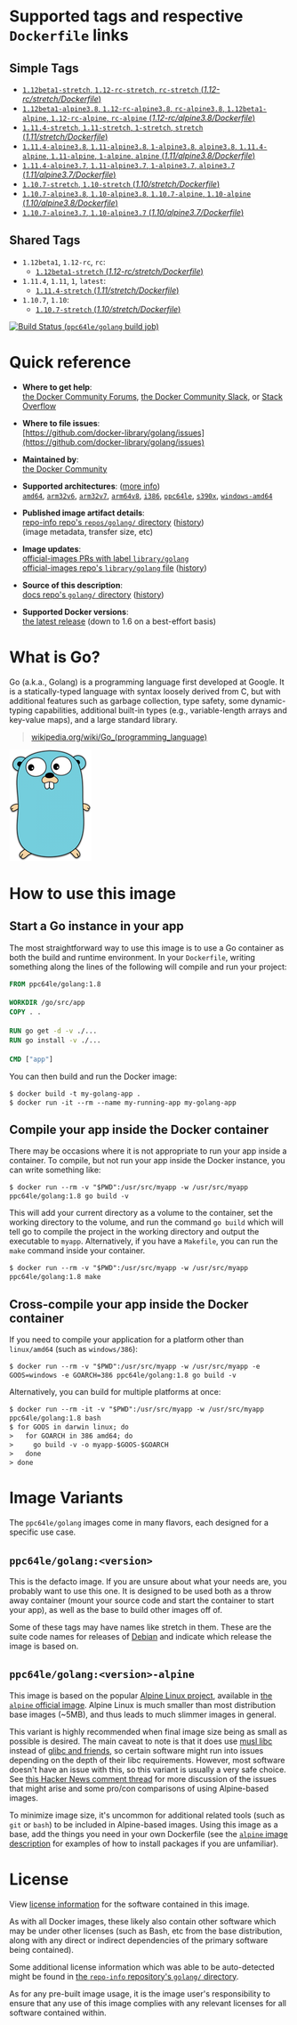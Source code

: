 <!--

********************************************************************************

WARNING:

    DO NOT EDIT "golang/README.md"

    IT IS AUTO-GENERATED

    (from the other files in "golang/" combined with a set of templates)

********************************************************************************

-->

# Supported tags and respective `Dockerfile` links

## Simple Tags

-	[`1.12beta1-stretch`, `1.12-rc-stretch`, `rc-stretch` (*1.12-rc/stretch/Dockerfile*)](https://github.com/docker-library/golang/blob/0c8f21255b8c4b707901db4e5d77235b7a1b7159/1.12-rc/stretch/Dockerfile)
-	[`1.12beta1-alpine3.8`, `1.12-rc-alpine3.8`, `rc-alpine3.8`, `1.12beta1-alpine`, `1.12-rc-alpine`, `rc-alpine` (*1.12-rc/alpine3.8/Dockerfile*)](https://github.com/docker-library/golang/blob/0c8f21255b8c4b707901db4e5d77235b7a1b7159/1.12-rc/alpine3.8/Dockerfile)
-	[`1.11.4-stretch`, `1.11-stretch`, `1-stretch`, `stretch` (*1.11/stretch/Dockerfile*)](https://github.com/docker-library/golang/blob/304174c7c604cbb7dd445ab58f479efe98f3bbf4/1.11/stretch/Dockerfile)
-	[`1.11.4-alpine3.8`, `1.11-alpine3.8`, `1-alpine3.8`, `alpine3.8`, `1.11.4-alpine`, `1.11-alpine`, `1-alpine`, `alpine` (*1.11/alpine3.8/Dockerfile*)](https://github.com/docker-library/golang/blob/304174c7c604cbb7dd445ab58f479efe98f3bbf4/1.11/alpine3.8/Dockerfile)
-	[`1.11.4-alpine3.7`, `1.11-alpine3.7`, `1-alpine3.7`, `alpine3.7` (*1.11/alpine3.7/Dockerfile*)](https://github.com/docker-library/golang/blob/304174c7c604cbb7dd445ab58f479efe98f3bbf4/1.11/alpine3.7/Dockerfile)
-	[`1.10.7-stretch`, `1.10-stretch` (*1.10/stretch/Dockerfile*)](https://github.com/docker-library/golang/blob/592ba6d666abe8698b915749723498451060a919/1.10/stretch/Dockerfile)
-	[`1.10.7-alpine3.8`, `1.10-alpine3.8`, `1.10.7-alpine`, `1.10-alpine` (*1.10/alpine3.8/Dockerfile*)](https://github.com/docker-library/golang/blob/592ba6d666abe8698b915749723498451060a919/1.10/alpine3.8/Dockerfile)
-	[`1.10.7-alpine3.7`, `1.10-alpine3.7` (*1.10/alpine3.7/Dockerfile*)](https://github.com/docker-library/golang/blob/592ba6d666abe8698b915749723498451060a919/1.10/alpine3.7/Dockerfile)

## Shared Tags

-	`1.12beta1`, `1.12-rc`, `rc`:
	-	[`1.12beta1-stretch` (*1.12-rc/stretch/Dockerfile*)](https://github.com/docker-library/golang/blob/0c8f21255b8c4b707901db4e5d77235b7a1b7159/1.12-rc/stretch/Dockerfile)
-	`1.11.4`, `1.11`, `1`, `latest`:
	-	[`1.11.4-stretch` (*1.11/stretch/Dockerfile*)](https://github.com/docker-library/golang/blob/304174c7c604cbb7dd445ab58f479efe98f3bbf4/1.11/stretch/Dockerfile)
-	`1.10.7`, `1.10`:
	-	[`1.10.7-stretch` (*1.10/stretch/Dockerfile*)](https://github.com/docker-library/golang/blob/592ba6d666abe8698b915749723498451060a919/1.10/stretch/Dockerfile)

[![Build Status](https://doi-janky.infosiftr.net/job/multiarch/job/ppc64le/job/golang/badge/icon) (`ppc64le/golang` build job)](https://doi-janky.infosiftr.net/job/multiarch/job/ppc64le/job/golang/)

# Quick reference

-	**Where to get help**:  
	[the Docker Community Forums](https://forums.docker.com/), [the Docker Community Slack](https://blog.docker.com/2016/11/introducing-docker-community-directory-docker-community-slack/), or [Stack Overflow](https://stackoverflow.com/search?tab=newest&q=docker)

-	**Where to file issues**:  
	[https://github.com/docker-library/golang/issues](https://github.com/docker-library/golang/issues)

-	**Maintained by**:  
	[the Docker Community](https://github.com/docker-library/golang)

-	**Supported architectures**: ([more info](https://github.com/docker-library/official-images#architectures-other-than-amd64))  
	[`amd64`](https://hub.docker.com/r/amd64/golang/), [`arm32v6`](https://hub.docker.com/r/arm32v6/golang/), [`arm32v7`](https://hub.docker.com/r/arm32v7/golang/), [`arm64v8`](https://hub.docker.com/r/arm64v8/golang/), [`i386`](https://hub.docker.com/r/i386/golang/), [`ppc64le`](https://hub.docker.com/r/ppc64le/golang/), [`s390x`](https://hub.docker.com/r/s390x/golang/), [`windows-amd64`](https://hub.docker.com/r/winamd64/golang/)

-	**Published image artifact details**:  
	[repo-info repo's `repos/golang/` directory](https://github.com/docker-library/repo-info/blob/master/repos/golang) ([history](https://github.com/docker-library/repo-info/commits/master/repos/golang))  
	(image metadata, transfer size, etc)

-	**Image updates**:  
	[official-images PRs with label `library/golang`](https://github.com/docker-library/official-images/pulls?q=label%3Alibrary%2Fgolang)  
	[official-images repo's `library/golang` file](https://github.com/docker-library/official-images/blob/master/library/golang) ([history](https://github.com/docker-library/official-images/commits/master/library/golang))

-	**Source of this description**:  
	[docs repo's `golang/` directory](https://github.com/docker-library/docs/tree/master/golang) ([history](https://github.com/docker-library/docs/commits/master/golang))

-	**Supported Docker versions**:  
	[the latest release](https://github.com/docker/docker-ce/releases/latest) (down to 1.6 on a best-effort basis)

# What is Go?

Go (a.k.a., Golang) is a programming language first developed at Google. It is a statically-typed language with syntax loosely derived from C, but with additional features such as garbage collection, type safety, some dynamic-typing capabilities, additional built-in types (e.g., variable-length arrays and key-value maps), and a large standard library.

> [wikipedia.org/wiki/Go_(programming_language)](http://en.wikipedia.org/wiki/Go_%28programming_language%29)

![logo](https://raw.githubusercontent.com/docker-library/docs/01c12653951b2fe592c1f93a13b4e289ada0e3a1/golang/logo.png)

# How to use this image

## Start a Go instance in your app

The most straightforward way to use this image is to use a Go container as both the build and runtime environment. In your `Dockerfile`, writing something along the lines of the following will compile and run your project:

```dockerfile
FROM ppc64le/golang:1.8

WORKDIR /go/src/app
COPY . .

RUN go get -d -v ./...
RUN go install -v ./...

CMD ["app"]
```

You can then build and run the Docker image:

```console
$ docker build -t my-golang-app .
$ docker run -it --rm --name my-running-app my-golang-app
```

## Compile your app inside the Docker container

There may be occasions where it is not appropriate to run your app inside a container. To compile, but not run your app inside the Docker instance, you can write something like:

```console
$ docker run --rm -v "$PWD":/usr/src/myapp -w /usr/src/myapp ppc64le/golang:1.8 go build -v
```

This will add your current directory as a volume to the container, set the working directory to the volume, and run the command `go build` which will tell go to compile the project in the working directory and output the executable to `myapp`. Alternatively, if you have a `Makefile`, you can run the `make` command inside your container.

```console
$ docker run --rm -v "$PWD":/usr/src/myapp -w /usr/src/myapp ppc64le/golang:1.8 make
```

## Cross-compile your app inside the Docker container

If you need to compile your application for a platform other than `linux/amd64` (such as `windows/386`):

```console
$ docker run --rm -v "$PWD":/usr/src/myapp -w /usr/src/myapp -e GOOS=windows -e GOARCH=386 ppc64le/golang:1.8 go build -v
```

Alternatively, you can build for multiple platforms at once:

```console
$ docker run --rm -it -v "$PWD":/usr/src/myapp -w /usr/src/myapp ppc64le/golang:1.8 bash
$ for GOOS in darwin linux; do
>   for GOARCH in 386 amd64; do
>     go build -v -o myapp-$GOOS-$GOARCH
>   done
> done
```

# Image Variants

The `ppc64le/golang` images come in many flavors, each designed for a specific use case.

## `ppc64le/golang:<version>`

This is the defacto image. If you are unsure about what your needs are, you probably want to use this one. It is designed to be used both as a throw away container (mount your source code and start the container to start your app), as well as the base to build other images off of.

Some of these tags may have names like stretch in them. These are the suite code names for releases of [Debian](https://wiki.debian.org/DebianReleases) and indicate which release the image is based on.

## `ppc64le/golang:<version>-alpine`

This image is based on the popular [Alpine Linux project](http://alpinelinux.org), available in [the `alpine` official image](https://hub.docker.com/_/alpine). Alpine Linux is much smaller than most distribution base images (~5MB), and thus leads to much slimmer images in general.

This variant is highly recommended when final image size being as small as possible is desired. The main caveat to note is that it does use [musl libc](http://www.musl-libc.org) instead of [glibc and friends](http://www.etalabs.net/compare_libcs.html), so certain software might run into issues depending on the depth of their libc requirements. However, most software doesn't have an issue with this, so this variant is usually a very safe choice. See [this Hacker News comment thread](https://news.ycombinator.com/item?id=10782897) for more discussion of the issues that might arise and some pro/con comparisons of using Alpine-based images.

To minimize image size, it's uncommon for additional related tools (such as `git` or `bash`) to be included in Alpine-based images. Using this image as a base, add the things you need in your own Dockerfile (see the [`alpine` image description](https://hub.docker.com/_/alpine/) for examples of how to install packages if you are unfamiliar).

# License

View [license information](http://golang.org/LICENSE) for the software contained in this image.

As with all Docker images, these likely also contain other software which may be under other licenses (such as Bash, etc from the base distribution, along with any direct or indirect dependencies of the primary software being contained).

Some additional license information which was able to be auto-detected might be found in [the `repo-info` repository's `golang/` directory](https://github.com/docker-library/repo-info/tree/master/repos/golang).

As for any pre-built image usage, it is the image user's responsibility to ensure that any use of this image complies with any relevant licenses for all software contained within.
